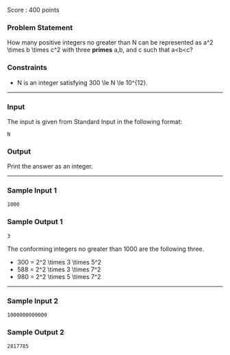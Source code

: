 Score : 400 points

### Problem Statement

How many positive integers no greater than N can be represented as a^2 \times b \times c^2 with three **primes** a,b, and c such that a<b<c?

### Constraints

* N is an integer satisfying 300 \le N \le 10^{12}.

---

### Input

The input is given from Standard Input in the following format:

```
N
```

### Output

Print the answer as an integer.

---

### Sample Input 1

```
1000
```

### Sample Output 1

```
3
```

The conforming integers no greater than 1000 are the following three.

* 300 = 2^2 \times 3 \times 5^2
* 588 = 2^2 \times 3 \times 7^2
* 980 = 2^2 \times 5 \times 7^2

---

### Sample Input 2

```
1000000000000
```

### Sample Output 2

```
2817785
```